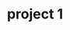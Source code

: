---
layout: page
title: project 1
description: dormitory, Ph.D. life
img: assets/img/sky.JPG
importance: 1
category: 2023
related_publications:
---